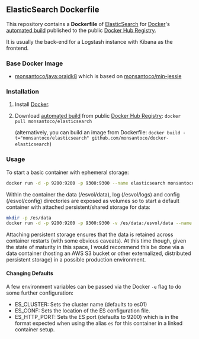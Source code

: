 ## ElasticSearch Dockerfile

This repository contains a **Dockerfile** of [ElasticSearch](http://www.elasticsearch.org/) for [Docker](https://www.docker.com/)'s [automated build](https://registry.hub.docker.com/u/monsantoco/elasticsearch/) published to the public [Docker Hub Registry](https://registry.hub.docker.com/).

It is usually the back-end for a Logstash instance with Kibana as the frontend.

### Base Docker Image

* [monsantoco/java:orajdk8](https://registry.hub.docker.com/u/monsantoco/java/) which is based on [monsantoco/min-jessie](https://registry.hub.docker.com/u/monsantoco/min-jessie/)


### Installation

1. Install [Docker](https://www.docker.com/).

2. Download [automated build](https://registry.hub.docker.com/u/monsantoco/elasticsearch/) from public [Docker Hub Registry](https://registry.hub.docker.com/): `docker pull monsantoco/elasticsearch`

   (alternatively, you can build an image from Dockerfile: `docker build -t="monsantoco/elasticsearch" github.com/monsantoco/docker-elasticsearch`)


### Usage
To start a basic container with ephemeral storage:

```sh
docker run -d -p 9200:9200 -p 9300:9300 --name elasticsearch monsantoco/elasticsearch
```

Within the container the data (/esvol/data), log (/esvol/logs) and config (/esvol/config) directories are exposed as volumes so to start a default container with attached persistent/shared storage for data:

```sh
mkdir -p /es/data
docker run -d -p 9200:9200 -p 9300:9300 -v /es/data:/esvol/data --name elasticsearch monsantoco/elasticsearch
```

Attaching persistent storage ensures that the data is retained across container restarts (with some obvious caveats). At this time though, given the state of maturity in this space, I would recommend this be done via a data container (hosting an AWS S3 bucket or other externalized, distributed persistent storage) in a possible production environment.

#### Changing Defaults
A few environment variables can be passed via the Docker `-e` flag to do some further configuration:

- ES_CLUSTER: Sets the cluster name (defaults to es01)
- ES_CONF: Sets the location of the ES configuration file.
- ES_HTTP_PORT: Sets the ES port (defaults to 9200) which is in the format expected when using the alias `es` for this container in a linked container setup.

